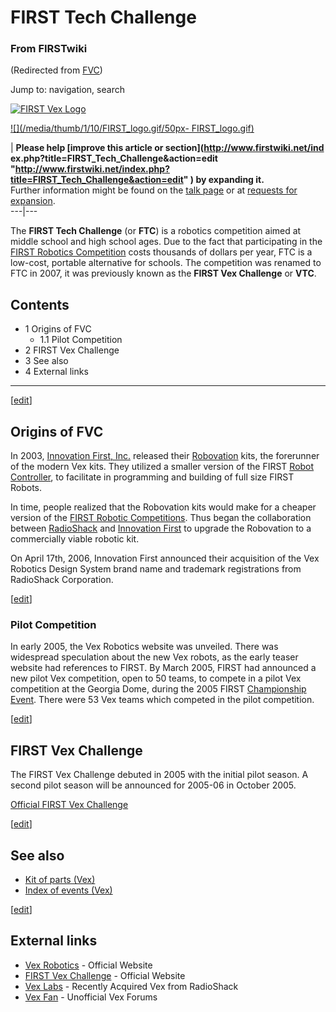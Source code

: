 # FIRST Tech Challenge

### From FIRSTwiki

(Redirected from [FVC](/index.php?title=FVC&redirect=no "FVC" ))

Jump to: navigation, search

[![FIRST Vex Logo](/media/1/1d/VEX_logo.jpg)](Image:VEX_logo.jpg
"FIRST Vex Logo" )

[![](/media/thumb/1/10/FIRST_logo.gif/50px-
FIRST_logo.gif)](Image:FIRST_logo.gif "" )

| **Please help [improve this article or section](http://www.firstwiki.net/ind
ex.php?title=FIRST_Tech_Challenge&action=edit
"http://www.firstwiki.net/index.php?title=FIRST_Tech_Challenge&action=edit" )
by expanding it.**  
Further information might be found on the [talk
page](Talk:FIRST_Tech_Challenge "Talk:FIRST Tech Challenge" ) or at
[requests for expansion](FIRSTwiki:Requests_for_expansion
"FIRSTwiki:Requests for expansion" ).  
---|---  
  
  
The **FIRST Tech Challenge** (or **FTC**) is a robotics competition aimed at
middle school and high school ages. Due to the fact that participating in the
[FIRST Robotics Competition](first) costs thousands of
dollars per year, FTC is a low-cost, portable alternative for schools. The
competition was renamed to FTC in 2007, it was previously known as the **FIRST
Vex Challenge** or **VTC**.

## Contents

  * 1 Origins of FVC
    * 1.1 Pilot Competition
  * 2 FIRST Vex Challenge
  * 3 See also
  * 4 External links  
---  
  
[[edit](/index.php?title=FIRST_Tech_Challenge&action=edit&section=1 "Edit
section: Origins of FVC" )]

##  Origins of FVC

In 2003, [Innovation First, Inc.](Innovation_First%2C_Inc.
"Innovation First, Inc." ) released their [Robovation](Robovation
"Robovation" ) kits, the forerunner of the modern Vex kits. They utilized a
smaller version of the FIRST [Robot Controller](Robot_Controller
"Robot Controller" ), to facilitate in programming and building of full size
FIRST Robots.

In time, people realized that the Robovation kits would make for a cheaper
version of the [FIRST Robotic Competitions](Regional "Regional" ).
Thus began the collaboration between
[RadioShack](http://www.wikipedia.org/wiki/RadioShack "wikipedia:RadioShack" )
and [Innovation First](Innovation_First%2C_Inc. "Innovation First,
Inc." ) to upgrade the Robovation to a commercially viable robotic kit.

On April 17th, 2006, Innovation First announced their acquisition of the Vex
Robotics Design System brand name and trademark registrations from RadioShack
Corporation.

[[edit](/index.php?title=FIRST_Tech_Challenge&action=edit&section=2 "Edit
section: Pilot Competition" )]

###  Pilot Competition

In early 2005, the Vex Robotics website was unveiled. There was widespread
speculation about the new Vex robots, as the early teaser website had
references to FIRST. By March 2005, FIRST had announced a new pilot Vex
competition, open to 50 teams, to compete in a pilot Vex competition at the
Georgia Dome, during the 2005 FIRST [Championship
Event](Championship_Event "Championship Event" ). There were 53 Vex
teams which competed in the pilot competition.

[[edit](/index.php?title=FIRST_Tech_Challenge&action=edit&section=3 "Edit
section: FIRST Vex Challenge" )]

##  FIRST Vex Challenge

The FIRST Vex Challenge debuted in 2005 with the initial pilot season. A
second pilot season will be announced for 2005-06 in October 2005.

[Official FIRST Vex Challenge](http://www.usfirst.org/Vex/
"http://www.usfirst.org/Vex/" )

[[edit](/index.php?title=FIRST_Tech_Challenge&action=edit&section=4 "Edit
section: See also" )]

##  See also

  * [Kit of parts (Vex)](Kit_of_parts_%28Vex%29 "Kit of parts \(Vex\)" )
  * [Index of events (Vex)](Index_of_events_%28Vex%29 "Index of events \(Vex\)" )

[[edit](/index.php?title=FIRST_Tech_Challenge&action=edit&section=5 "Edit
section: External links" )]

##  External links

  * [Vex Robotics](http://www.vexrobotics.com/ "http://www.vexrobotics.com/" ) \- Official Website 
  * [FIRST Vex Challenge](http://www.usfirst.org/Vex/ "http://www.usfirst.org/Vex/" ) \- Official Website 
  * [Vex Labs](http://www.vexlabs.com/ "http://www.vexlabs.com/" ) \- Recently Acquired Vex from RadioShack 
  * [Vex Fan](http://www.vexfan.com/ "http://www.vexfan.com/" ) \- Unofficial Vex Forums 

